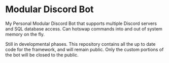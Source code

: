# Modular Discord Bot
My Personal Modular Discord Bot that supports multiple Discord servers and SQL database access. Can hotswap commands into and out of system memory on the fly.

Still in developmental phases. This repository contains all the up to date code for the framework, and will remain public. Only the custom portions of the bot will be closed to the public.
